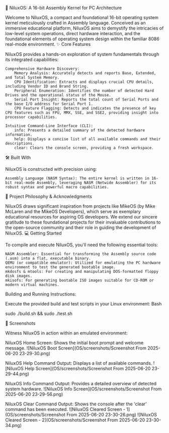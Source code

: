 🚀 NiluxOS: A 16-bit Assembly Kernel for PC Architecture

Welcome to NiluxOS, a compact and foundational 16-bit operating system kernel meticulously crafted in Assembly language. Conceived as an immersive educational platform, NiluxOS aims to demystify the intricacies of low-level system operations, direct hardware interaction, and the foundational elements of operating system design within the familiar 8086 real-mode environment.
✨ Core Features

NiluxOS provides a hands-on exploration of system fundamentals through its integrated capabilities:

    Comprehensive Hardware Discovery:
        Memory Analysis: Accurately detects and reports Base, Extended, and Total System Memory.
        CPU Identification: Extracts and displays crucial CPU details, including Vendor ID and Brand String.
        Peripheral Enumeration: Identifies the number of detected Hard Drives and the operational status of the Mouse.
        Serial Port Insight: Reports the total count of Serial Ports and the base I/O address for Serial Port 1.
        CPU Feature Flagging: Detects and indicates the presence of key CPU features such as FPU, MMX, SSE, and SSE2, providing insight into processor capabilities.

    Intuitive Command-Line Interface (CLI):
        info: Presents a detailed summary of the detected hardware information.
        help: Displays a concise list of all available commands and their descriptions.
        clear: Clears the console screen, providing a fresh workspace.

🛠️ Built With

NiluxOS is constructed with precision using:

    Assembly Language (NASM Syntax): The entire kernel is written in 16-bit real-mode Assembly, leveraging NASM (Netwide Assembler) for its robust syntax and powerful macro capabilities.

🎯 Project Philosophy & Acknowledgments

NiluxOS draws significant inspiration from projects like MikeOS (by Mike McLaren and the MikeOS Developers), which serve as exemplary educational resources for aspiring OS developers. We extend our sincere gratitude to these foundational projects for their invaluable contributions to the open-source community and their role in guiding the development of NiluxOS.
💻 Getting Started

To compile and execute NiluxOS, you'll need the following essential tools:

    NASM Assembler: Essential for transforming the Assembly source code (.asm) into a flat, executable binary.
    QEMU (or compatible emulator): Utilized for emulating the PC hardware environment to test the generated bootable image.
    mkdosfs & mtools: For creating and manipulating DOS-formatted floppy disk images.
    mkisofs: For generating bootable ISO images suitable for CD-ROM or modern virtual machines.

Building and Running Instructions:

Execute the provided build and test scripts in your Linux environment:
Bash

sudo ./build.sh && sudo ./test.sh

📸 Screenshots

Witness NiluxOS in action within an emulated environment:

NiluxOS Home Screen: Shows the initial boot prompt and welcome message.
![NiluxOS Boot Screen](OS/screenshots/Screenshot From 2025-06-20 23-29-30.png)

NiluxOS Help Command Output: Displays a list of available commands.
![NiluxOS Help Screen](OS/screenshots/Screenshot From 2025-06-20 23-29-44.png)

NiluxOS Info Command Output: Provides a detailed overview of detected system hardware.
![NiluxOS Info Screen](OS/screenshots/Screenshot From 2025-06-20 23-29-56.png)

NiluxOS Clear Command Output: Shows the console after the 'clear' command has been executed.
![NiluxOS Cleared Screen - 1](OS/screenshots/Screenshot From 2025-06-20 23-30-26.png)
![NiluxOS Cleared Screen - 2](OS/screenshots/Screenshot From 2025-06-20 23-30-34.png)
    
